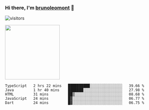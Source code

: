 ### Hi there, I'm [brunoleomont](https://www.linkedin.com/in/brunoleomont/) 👋

![visitors](https://visitor-badge.glitch.me/badge?page_id=page.id)

<img height="180em" src="https://github-readme-stats.vercel.app/api?username=brunoleomont&show_icons=true&hide_border=true&&count_private=true&include_all_commits=true" />

<!--START_SECTION:waka-->
```text
TypeScript   2 hrs 22 mins   ██████████░░░░░░░░░░░░░░░   39.66 % 
Java         1 hr 40 mins    ███████░░░░░░░░░░░░░░░░░░   27.98 % 
HTML         31 mins         ██▒░░░░░░░░░░░░░░░░░░░░░░   08.68 % 
JavaScript   24 mins         █▓░░░░░░░░░░░░░░░░░░░░░░░   06.77 % 
Dart         24 mins         █▓░░░░░░░░░░░░░░░░░░░░░░░   06.75 % 
```
<!--END_SECTION:waka-->

<!--
**brunoleomont/brunoleomont** is a ✨ _special_ ✨ repository because its `README.md` (this file) appears on your GitHub profile.

Here are some ideas to get you started:

- 🔭 I’m currently working on ...
- 🌱 I’m currently learning ...
- 👯 I’m looking to collaborate on ...
- 🤔 I’m looking for help with ...
- 💬 Ask me about ...
- 📫 How to reach me: ...
- 😄 Pronouns: ...
- ⚡ Fun fact: ...
-->

